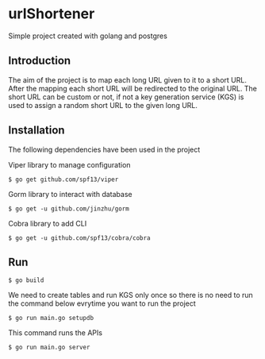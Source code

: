 # urlShortener

Simple project created with golang and postgres

## Introduction

The aim of the project is to map each long URL given to it to a short URL. After the mapping each short URL
will be redirected to the original URL.
The short URL can be custom or not, if not a key generation service (KGS) is used to assign a random 
short URL to the given long URL.

## Installation

The following dependencies have been used in the project

Viper library to manage configuration

```
$ go get github.com/spf13/viper
```

Gorm library to interact with database

```
$ go get -u github.com/jinzhu/gorm
```

Cobra library to add CLI

```
$ go get -u github.com/spf13/cobra/cobra
```

## Run

```
$ go build
```
We need to create tables and run KGS only once so there is no need to run the command below evrytime 
you want to run the project

```
$ go run main.go setupdb
```
This command runs the APIs

```
$ go run main.go server
```
